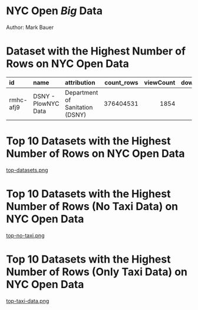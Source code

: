 # NYC Open *Big* Data
Author: Mark Bauer




# Dataset with the Highest Number of Rows on NYC Open Data
| id        | name                | attribution                     |   count_rows |   viewCount |   downloadCount |
|:----------|:--------------------|:--------------------------------|-------------:|------------:|----------------:|
| rmhc-afj9 | DSNY - PlowNYC Data | Department of Sanitation (DSNY) |    376404531 |        1854 |             504 |


# Top 10 Datasets with the Highest Number of Rows on NYC Open Data
[top-datasets.png](figures/top-datasets.png)


# Top 10 Datasets with the Highest Number of Rows (No Taxi Data) on NYC Open Data
[top-no-taxi.png](figures/top-no-taxi.png)


# Top 10 Datasets with the Highest Number of Rows (Only Taxi Data) on NYC Open Data
[top-taxi-data.png](figures/top-taxi-data.png)